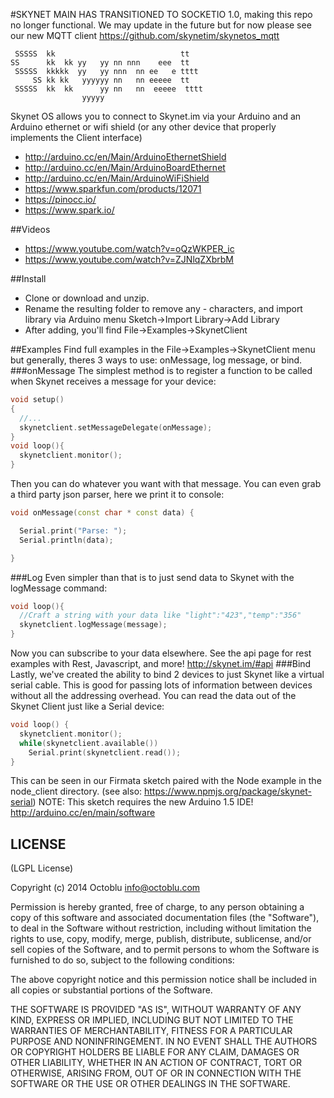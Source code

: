 #SKYNET MAIN HAS TRANSITIONED TO SOCKETIO 1.0, making this repo no longer functional. We may update in the future but for now please see our new MQTT client https://github.com/skynetim/skynetos_mqtt

```
 SSSSS  kk                            tt
SS      kk  kk yy   yy nn nnn    eee  tt
 SSSSS  kkkkk  yy   yy nnn  nn ee   e tttt
     SS kk kk   yyyyyy nn   nn eeeee  tt
 SSSSS  kk  kk      yy nn   nn  eeeee  tttt
                yyyyy
```

Skynet OS allows you to connect to Skynet.im via your Arduino and an Arduino ethernet or wifi shield (or any other device that properly implements the Client interface)
 * http://arduino.cc/en/Main/ArduinoEthernetShield
 * http://arduino.cc/en/Main/ArduinoBoardEthernet
 * http://arduino.cc/en/Main/ArduinoWiFiShield
 * https://www.sparkfun.com/products/12071
 * https://pinocc.io/
 * https://www.spark.io/

##Videos
* https://www.youtube.com/watch?v=oQzWKPER_ic
* https://www.youtube.com/watch?v=ZJNlqZXbrbM

##Install
* Clone or download and unzip.
* Rename the resulting folder to remove any - characters, and import library via Arduino menu Sketch->Import Library->Add Library
* After adding, you'll find File->Examples->SkynetClient

##Examples
Find full examples in the File->Examples->SkynetClient menu but generally, theres 3 ways to use: onMessage, log message, or bind.
###onMessage
The simplest method is to register a function to be called when Skynet receives a message for your device:
```cpp
void setup()
{
  //...
  skynetclient.setMessageDelegate(onMessage);
}
void loop(){
  skynetclient.monitor();
}
```

Then you can do whatever you want with that message. You can even grab a third party json parser, here we print it to console:
```cpp
void onMessage(const char * const data) {

  Serial.print("Parse: ");
  Serial.println(data);

}
```
###Log
Even simpler than that is to just send data to Skynet with the logMessage command: 
```cpp
void loop(){
  //Craft a string with your data like "light":"423","temp":"356"
  skynetclient.logMessage(message);
}
```
Now you can subscribe to your data elsewhere. See the api page for rest examples with Rest, Javascript, and more! http://skynet.im/#api
###Bind
Lastly, we've created the ability to bind 2 devices to just Skynet like a virtual serial cable. This is good for passing lots of information between devices without all the addressing overhead. You can read the data out of the Skynet Client just like a Serial device:
```cpp
void loop() {
  skynetclient.monitor();
  while(skynetclient.available())
  	Serial.print(skynetclient.read());
}
```
This can be seen in our Firmata sketch paired with the Node example in the node_client directory. (see also: https://www.npmjs.org/package/skynet-serial) NOTE: This sketch requires the new Arduino 1.5 IDE! http://arduino.cc/en/main/software

LICENSE
-------

(LGPL License)

Copyright (c) 2014 Octoblu <info@octoblu.com>

Permission is hereby granted, free of charge, to any person obtaining
a copy of this software and associated documentation files (the
"Software"), to deal in the Software without restriction, including
without limitation the rights to use, copy, modify, merge, publish,
distribute, sublicense, and/or sell copies of the Software, and to
permit persons to whom the Software is furnished to do so, subject to
the following conditions:

The above copyright notice and this permission notice shall be
included in all copies or substantial portions of the Software.

THE SOFTWARE IS PROVIDED "AS IS", WITHOUT WARRANTY OF ANY KIND,
EXPRESS OR IMPLIED, INCLUDING BUT NOT LIMITED TO THE WARRANTIES OF
MERCHANTABILITY, FITNESS FOR A PARTICULAR PURPOSE AND
NONINFRINGEMENT. IN NO EVENT SHALL THE AUTHORS OR COPYRIGHT HOLDERS BE
LIABLE FOR ANY CLAIM, DAMAGES OR OTHER LIABILITY, WHETHER IN AN ACTION
OF CONTRACT, TORT OR OTHERWISE, ARISING FROM, OUT OF OR IN CONNECTION
WITH THE SOFTWARE OR THE USE OR OTHER DEALINGS IN THE SOFTWARE.
